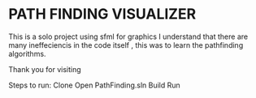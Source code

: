 # PATH FINDING VISUALIZER

This is a solo project using sfml for graphics
I understand that there are many ineffeciencis in the code itself ,
this was to learn the pathfinding algorithms.

Thank you for visiting

Steps to run:
Clone 
Open PathFinding.sln
Build 
Run
